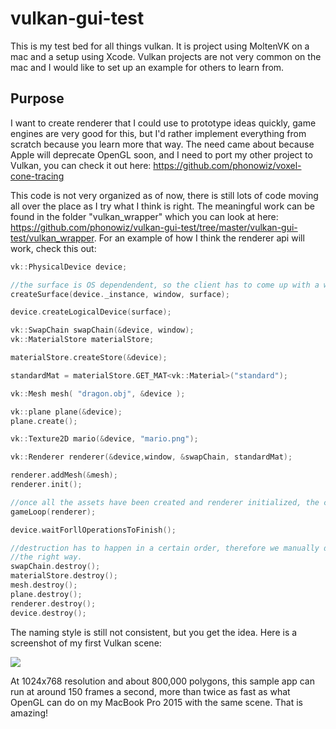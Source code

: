 # vulkan-gui-test

This is my test bed for all things vulkan.  It is project using MoltenVK on a mac and a setup using Xcode.  Vulkan projects are not very common on the mac and I would like to set up an example for others to learn from.

Purpose
----------
I want to create renderer that I could use to prototype ideas quickly, game engines are very good for this, but I'd rather implement everything from scratch because you learn more that way.  The need came about because Apple will deprecate OpenGL soon, and I need to port my other project to Vulkan, you can check it out here: https://github.com/phonowiz/voxel-cone-tracing

This code is not very organized as of now, there is still lots of code moving all over the place as I try what I think is right.  The meaningful work can be found in the folder "vulkan_wrapper" which you can look at here: https://github.com/phonowiz/vulkan-gui-test/tree/master/vulkan-gui-test/vulkan_wrapper.  For an example of how I think the renderer api will work, check this out:

```c++
vk::PhysicalDevice device;

//the surface is OS dependendent, so the client has to come up with a way to create it. 
createSurface(device._instance, window, surface);

device.createLogicalDevice(surface);

vk::SwapChain swapChain(&device, window);
vk::MaterialStore materialStore;

materialStore.createStore(&device);

standardMat = materialStore.GET_MAT<vk::Material>("standard");

vk::Mesh mesh( "dragon.obj", &device );

vk::plane plane(&device);
plane.create();

vk::Texture2D mario(&device, "mario.png");

vk::Renderer renderer(&device,window, &swapChain, standardMat);

renderer.addMesh(&mesh);
renderer.init();

//once all the assets have been created and renderer initialized, the client runs the game loop
gameLoop(renderer);

device.waitForllOperationsToFinish();

//destruction has to happen in a certain order, therefore we manually do it to make sure it happens
//the right way. 
swapChain.destroy();
materialStore.destroy();
mesh.destroy();
plane.destroy();
renderer.destroy();
device.destroy();
```

The naming style is still not consistent, but you get the idea.  Here is a screenshot of my first Vulkan scene:

<img src="https://github.com/phonowiz/vulkan-gui-test/blob/master/vulkan-gui-test/screenshots/dragon.png">

At 1024x768 resolution and about 800,000 polygons, this sample app can run at around 150 frames a second, more than twice as fast as what OpenGL can do on my MacBook Pro 2015 with the same scene.  That is amazing! 

